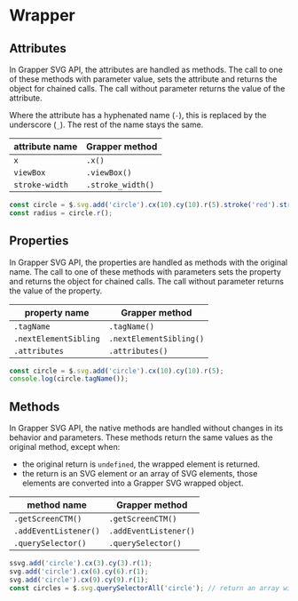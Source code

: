 # Wrapper

## Attributes

In Grapper SVG API, the attributes are handled as methods. The call to one of these methods with 
parameter value, sets the attribute and returns the object for chained calls. The call without 
parameter returns the value of the attribute.

Where the attribute has a hyphenated name (`-`), this is replaced by the underscore (`_`). The rest
of the name stays the same.

| attribute name | Grapper method   |
|----------------|-------------------|
| `x`            | `.x()`            |                               
| `viewBox`      | `.viewBox()`      |                   
| `stroke-width` | `.stroke_width()` |   


```js
const circle = $.svg.add('circle').cx(10).cy(10).r(5).stroke('red').stroke_width(1);
const radius = circle.r();
```


## Properties

In Grapper SVG API, the properties are handled as methods with the original name. The call to one
of these methods with parameters sets the property and returns the object for chained calls. The
call without parameter returns the value of the property.

| property name         | Grapper method         |
|-----------------------|-------------------------|
| `.tagName`            | `.tagName()`            |
| `.nextElementSibling` | `.nextElementSibling()` |
| `.attributes`         | `.attributes()`         | 


```js
const circle = $.svg.add('circle').cx(10).cy(10).r(5);
console.log(circle.tagName());
```

## Methods

In Grapper SVG API, the native methods are handled without changes in its behavior and parameters.
These methods return the same values as the original method, except when:

- the original return is `undefined`, the wrapped element is returned.
- the return is an SVG element or an array of SVG elements, those elements are converted into a 
  Grapper SVG wrapped object.

| method name           | Grapper method   |
|-----------------------|-----------------------|
| `.getScreenCTM()`     | `.getScreenCTM()`     |
| `.addEventListener()` | `.addEventListener()` |
| `.querySelector()`    | `.querySelector()`    |


```js
ssvg.add('circle').cx(3).cy(3).r(1);
svg.add('circle').cx(6).cy(6).r(1);
svg.add('circle').cx(9).cy(9).r(1);
const circles = $.svg.querySelectorAll('circle'); // return an array with Grapper SVG objects
```
